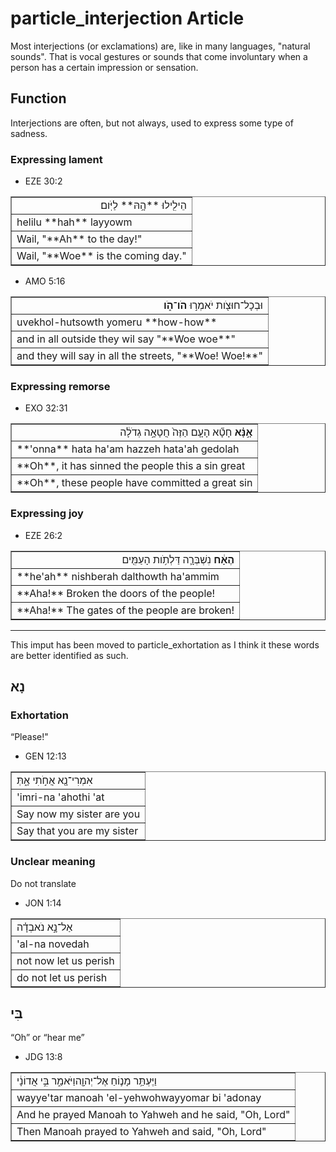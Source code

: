 # particle_interjection Article
Most interjections (or exclamations) are, like in many languages, "natural sounds". That is vocal gestures or sounds that come involuntary when a person has a certain impression or sensation.

## Function
Interjections are often, but not always, used to express some type of sadness.

### Expressing lament

* EZE 30:2
<table border="1" class="docutils">
<colgroup>
<col width="100%" />
</colgroup>
<tbody valign="top">
<tr class="row-odd" align="right"><td>הֵילִ֖ילוּ **הָ֥הּ** לַיֹּֽום׃</td>
</tr>
<tr class="row-even"><td>helilu **hah** layyowm</td>
</tr>
<tr class="row-odd"><td>Wail, "**Ah** to the day!"</td>
</tr>
<tr class="row-even"><td>Wail, "**Woe** is the coming day."</td>
</tr>
</tbody>
</table>

* AMO 5:16
<table border="1" class="docutils">
<colgroup>
<col width="100%" />
</colgroup>
<tbody valign="top">
<tr class="row-odd" align="right"><td>וּבְכָל־חוּצֹ֖ות יֹאמְר֣וּ <b>הֹו־הֹ֑ו</b></td>
</tr>
<tr class="row-even"><td>uvekhol-hutsowth yomeru **how-how**</td>
</tr>
<tr class="row-odd"><td>and in all outside they wil say "**Woe woe**"</td>
</tr>
<tr class="row-even"><td>and they will say in all the streets, "**Woe! Woe!**"</td>
</tr>
</tbody>
</table>

### Expressing remorse

* EXO 32:31
<table border="1" class="docutils">
<colgroup>
<col width="100%" />
</colgroup>
<tbody valign="top">
<tr class="row-odd" align="right"><td><b>אָ֣נָּ֗א</b> חָטָ֞א הָעָ֤ם הַזֶּה֙ חֲטָאָ֣ה גְדֹלָ֔ה</td>
</tr>
<tr class="row-even"><td>**'onna** hata ha'am hazzeh hata'ah gedolah</td>
</tr>
<tr class="row-odd"><td>**Oh**, it has sinned the people this a sin great</td>
</tr>
<tr class="row-even"><td>**Oh**, these people have committed a great sin</td>
</tr>
</tbody>
</table>

### Expressing joy

* EZE 26:2
<table border="1" class="docutils">
<colgroup>
<col width="100%" />
</colgroup>
<tbody valign="top">
<tr class="row-odd" align="right"><td><b>הֶאָ֔ח</b> נִשְׁבְּרָ֛ה דַּלְתֹ֥ות הָעַמִּ֖ים</td>
</tr>
<tr class="row-even"><td>**he'ah** nishberah dalthowth ha'ammim</td>
</tr>
<tr class="row-odd"><td>**Aha!** Broken the doors of the people!</td>
</tr>
<tr class="row-even"><td>**Aha!** The gates of the people are broken!</td>
</tr>
</tbody>
</table>






-----
This imput has been moved to particle_exhortation as I think it these words are better identified as such.
## נָא

### Exhortation

“Please!"

* GEN 12:13
<table border="1" class="docutils">
<colgroup>
<col width="100%" />
</colgroup>
<tbody valign="top">
<tr class="row-odd"><td>אִמְרִי־נָ֖א אֲחֹ֣תִי אָ֑תְּ</td>
</tr>
<tr class="row-even"><td>'imri-na 'ahothi 'at</td>
</tr>
<tr class="row-odd"><td>Say now my sister are you</td>
</tr>
<tr class="row-even"><td>Say that you are my sister</td>
</tr>
</tbody>
</table>

### Unclear meaning

Do not translate

* JON 1:14
<table border="1" class="docutils">
<colgroup>
<col width="100%" />
</colgroup>
<tbody valign="top">
<tr class="row-odd"><td>אַל־נָ֣א נֹאבְדָ֗ה</td>
</tr>
<tr class="row-even"><td>'al-na novedah</td>
</tr>
<tr class="row-odd"><td>not now let us perish</td>
</tr>
<tr class="row-even"><td>do not let us perish</td>
</tr>
</tbody>
</table>

## בִּי

“Oh” or “hear me”

* JDG 13:8
<table border="1" class="docutils">
<colgroup>
<col width="100%" />
</colgroup>
<tbody valign="top">
<tr class="row-odd"><td>וַיֶּעְתַּ֥ר מָנ֛וֹחַ אֶל־יְהוָ֖הוַיֹּאמַ֑ר בִּ֣י אֲדוֹנָ֔י</td>
</tr>
<tr class="row-even"><td>wayye'tar manoah 'el-yehwohwayyomar bi 'adonay</td>
</tr>
<tr class="row-odd"><td>And he prayed Manoah to Yahweh and he said, "Oh, Lord"</td>
</tr>
<tr class="row-even"><td>Then Manoah prayed to Yahweh and said, "Oh, Lord"</td>
</tr>
</tbody>
</table>